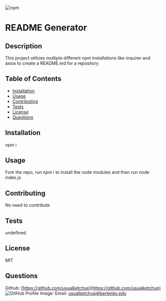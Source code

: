  ![npm](https://img.shields.io/badge/npm-v6.13.4-blue)

# README Generator

## Description
This project utilizes multiple different npm installations like inquirer and axios to create a README.md for a repository

## Table of Contents
- [Installation](#installation)
- [Usage](#usage)
- [Contributing](#contributing)
- [Tests](#tests)
- [License](#license)
- [Questions](#questions)

## Installation
npm i 

## Usage
Fork the repo, run npm i to install the node modules and then run node index.js

## Contributing
No need to contribute 

## Tests
undefined

## License
MIT

## Questions

Github: [https://github.com/usualketchup](https://github.com/usualketchup)
![GitHub Profile Image:](https://avatars3.githubusercontent.com/u/47284380?v=4)
Email: usualketchup@berkeley.edu
